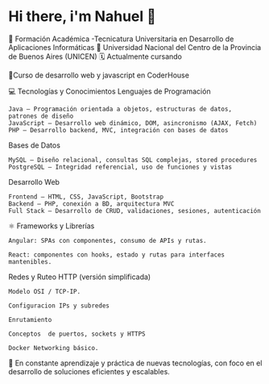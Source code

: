  # Hi there, i'm Nahuel 👋

💼 Formación Académica
-Tecnicatura Universitaria en Desarrollo de Aplicaciones Informáticas
📍 Universidad Nacional del Centro de la Provincia de Buenos Aires (UNICEN)
🗓️ Actualmente cursando

💼Curso de desarrollo web y javascript en CoderHouse

💻 Tecnologías y Conocimientos
Lenguajes de Programación

    Java – Programación orientada a objetos, estructuras de datos, patrones de diseño
    JavaScript – Desarrollo web dinámico, DOM, asincronismo (AJAX, Fetch)
    PHP – Desarrollo backend, MVC, integración con bases de datos

Bases de Datos

    MySQL – Diseño relacional, consultas SQL complejas, stored procedures
    PostgreSQL – Integridad referencial, uso de funciones y vistas

Desarrollo Web

    Frontend – HTML, CSS, JavaScript, Bootstrap
    Backend – PHP, conexión a BD, arquitectura MVC
    Full Stack – Desarrollo de CRUD, validaciones, sesiones, autenticación
    
⚛️ Frameworks y Librerías

    Angular: SPAs con componentes, consumo de APIs y rutas.

    React: componentes con hooks, estado y rutas para interfaces mantenibles.
    
   Redes y Ruteo HTTP (versión simplificada)

    Modelo OSI / TCP-IP.

    Configuracion IPs y subredes 

    Enrutamiento

    Conceptos  de puertos, sockets y HTTPS

    Docker Networking básico.
    
 🚀 En constante aprendizaje y práctica de nuevas tecnologías, con foco en el desarrollo de soluciones eficientes y escalables.
